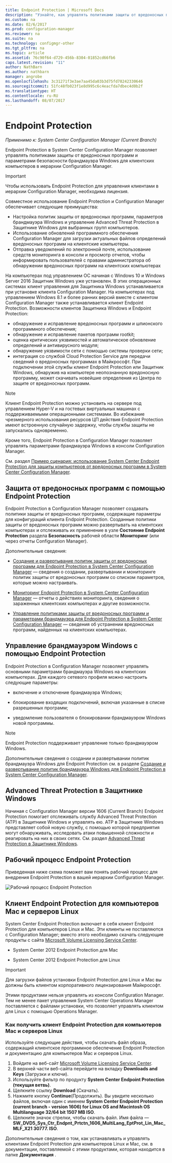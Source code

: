 ```yaml
---
title: Endpoint Protection | Microsoft Docs
description: "Узнайте, как управлять политиками защиты от вредоносных программ и параметрами безопасности брандмауэра Windows для клиентских компьютеров в иерархии Configuration Manager."
ms.custom: na
ms.date: 02/6/2017
ms.prod: configuration-manager
ms.reviewer: na
ms.suite: na
ms.technology: configmgr-other
ms.tgt_pltfrm: na
ms.topic: article
ms.assetid: 76c90f64-d729-456b-8304-01852cd66fb6
caps.latest.revision: "11"
author: NathBarn
ms.author: nathbarn
manager: angrobe
ms.openlocfilehash: 3c31271f3e3ae7aa45da03b3d75fd78242330646
ms.sourcegitcommit: 51fc48fb023f1e8d995c6c4eacfda7dbec4d0b2f
ms.translationtype: HT
ms.contentlocale: ru-RU
ms.lasthandoff: 08/07/2017
---
```

# <a name="endpoint-protection"></a>Endpoint Protection

*Применимо к: System Center Configuration Manager (Current Branch)*

Endpoint Protection в System Center Configuration Manager позволяет управлять политиками защиты от вредоносных программ и параметрами безопасности брандмауэра Windows для клиентских компьютеров в иерархии Configuration Manager.  

> [!IMPORTANT]  
>  Чтобы использовать Endpoint Protection для управления клиентами в иерархии Configuration Manager, необходима лицензия.  

 Совместное использование Endpoint Protection и Configuration Manager обеспечивает следующие преимущества:  

-   Настройка политик защиты от вредоносных программ, параметров брандмауэра Windows и управление Advanced Threat Protection в Защитнике Windows для выбранных групп компьютеров.  
-   Использование обновлений программного обеспечения Configuration Manager для загрузки актуальных файлов определений вредоносных программ на клиентские компьютеры.  
-   Отправка уведомлений по электронной почте, использование средств мониторинга в консоли и просмотр отчетов, чтобы информировать пользователей с правами администратора об обнаружении вредоносных программ на клиентских компьютерах  

На компьютерах под управлением ОС начиная с Windows 10 и Windows Server 2016 Защитник Windows уже установлен. В этих операционных системах клиент управления для Защитника Windows устанавливается при установке клиента Configuration Manager. На компьютерах под управлением Windows 8.1 и более ранних версий вместе с клиентом Configuration Manager также устанавливается клиент Endpoint Protection. Возможности клиентов Защитника Windows и Endpoint Protection:  

-   обнаружение и исправление вредоносных программ и шпионского программного обеспечения;  
-   обнаружение и исправление пакетов программ rootkit;  
-   оценка критических уязвимостей и автоматическое обновление определений и антивирусного модуля;  
-   обнаружение уязвимости сети с помощью системы проверки сети;  
-   интеграция со службой Cloud Protection Service для передачи сведений о вредоносных программах в Майкрософт. При подключении этой службы клиент Endpoint Protection или Защитник Windows, обнаружив на компьютере неопознанную вредоносную программу, может скачивать новейшие определения из Центра по защите от вредоносных программ.  

> [!NOTE]  
>  Клиент Endpoint Protection можно установить на сервере под управлением Hyper-V и на гостевых виртуальных машинах с поддерживаемыми операционными системами. Во избежание чрезмерного использования ресурсов ЦП действия Endpoint Protection имеют встроенную случайную задержку, чтобы службы защиты не запускались одновременно.  

 Кроме того, Endpoint Protection в Configuration Manager позволяет управлять параметрами брандмауэра Windows в консоли Configuration Manager.  

 См. раздел [Пример сценария: использование System Center Endpoint Protection для защиты компьютеров от вредоносных программ в System Center Configuration Manager](scenarios-endpoint-protection.md).  


## <a name="managing-malware-with-endpoint-protection"></a>Защита от вредоносных программ с помощью Endpoint Protection  
 Endpoint Protection в Configuration Manager позволяет создавать политики защиты от вредоносных программ, содержащие параметры для конфигураций клиента Endpoint Protection. Созданные политики защиты от вредоносных программ можно развертывать на клиентских компьютерах и отслеживать их применение в узле **Состояние Endpoint Protection** раздела **Безопасность** рабочей области **Мониторинг** (или через отчеты Configuration Manager).  

 Дополнительные сведения:  

-   [Создание и развертывание политик защиты от вредоносных программ для Endpoint Protection в System Center Configuration Manager](endpoint-antimalware-policies.md) — сведения о создании, развертывании и мониторинге политик защиты от вредоносных программ со списком параметров, которые можно настраивать.  

-   [Мониторинг Endpoint Protection в System Center Configuration Manager](monitor-endpoint-protection.md) — отчеты о действиях мониторинга, сведения о зараженных клиентских компьютерах и другие возможности.  

-   [Управление политиками защиты от вредоносных программ и параметрами брандмауэра для Endpoint Protection в System Center Configuration Manager](endpoint-antimalware-firewall.md) — сведения об устранении вредоносных программ, найденных на клиентских компьютерах.  


## <a name="managing-windows-firewall-with-endpoint-protection"></a>Управление брандмауэром Windows с помощью Endpoint Protection  
 Endpoint Protection в Configuration Manager позволяет управлять основными параметрами брандмауэра Windows на клиентских компьютерах. Для каждого сетевого профиля можно настроить следующие параметры:  

-   включение и отключение брандмауэра Windows;  

-   блокирование входящих подключений, включая указанные в списке разрешенных программ;  

-   уведомление пользователя о блокировании брандмауэром Windows новой программы.  

> [!NOTE]  
>  Endpoint Protection поддерживает управление только брандмауэром Windows.  


 Дополнительные сведения о создании и развертывании политик брандмауэра Windows для Endpoint Protection см. в разделе [Создание и развертывание политик брандмауэра Windows для Endpoint Protection в System Center Configuration Manager](create-windows-firewall-policies.md).  


## <a name="windows-defender-advanced-threat-protection"></a>Advanced Threat Protection в Защитнике Windows

Начиная с Configuration Manager версии 1606 (Current Branch) Endpoint Protection помогает отслеживать службу Advanced Threat Protection (ATP) в Защитнике Windows и управлять ею. ATP в Защитнике Windows представляет собой новую службу, с помощью которой предприятия могут обнаруживать, исследовать атаки повышенной сложности и реагировать на них в своих сетях. См. раздел [Advanced Threat Protection в Защитнике Windows](windows-defender-advanced-threat-protection.md).

## <a name="endpoint-protection-workflow"></a>Рабочий процесс Endpoint Protection  
 Приведенная ниже схема поможет вам понять рабочий процесс для внедрения Endpoint Protection в вашей иерархии Configuration Manager.  

 ![Рабочий процесс Endpoint Protection](../media/Endpoint-Protection-Workflow.gif)  

## <a name="endpoint-protection-client-for-mac-computers-and-linux-servers"></a>Клиент Endpoint Protection для компьютеров Mac и серверов Linux  
 System Center Endpoint Protection включает в себя клиент Endpoint Protection для компьютеров Linux и Mac. Эти клиенты не поставляются с Configuration Manager; вместо этого необходимо скачать следующие продукты с сайта [Microsoft Volume Licensing Service Center](https://www.microsoft.com/licensing/servicecenter/default.aspx).  

-   System Center 2012 Endpoint Protection для Mac  

-   System Center 2012 Endpoint Protection для Linux  


> [!IMPORTANT]  
>  Для загрузки файлов установки Endpoint Protection для Linux и Mac вы должны быть клиентом корпоративного лицензирования Майкрософт.  

 Этими продуктами нельзя управлять из консоли Configuration Manager. Тем не менее пакет управления System Center Operations Manager поставляется с файлами установки, что позволяет управлять клиентом для Linux с помощью Operations Manager.  

### <a name="how-to-get-the-endpoint-protection-client-for-mac-computers-and-linux-servers"></a>Как получить клиент Endpoint Protection для компьютеров Mac и серверов Linux

Используйте следующие действия, чтобы скачать файл образа, содержащий клиентское программное обеспечение Endpoint Protection и документацию для компьютеров Mac и серверов Linux.
1. Войдите на веб-сайт [Microsoft Volume Licensing Service Center](https://www.microsoft.com/licensing/servicecenter/default.aspx).
2. В верхней части веб-сайта перейдите на вкладку **Downloads and Keys** (Загрузки и ключи).
3. Используйте фильтр по продукту **System Center Endpoint Protection (текущая ветвь)**.
4. Щелкните ссылку **Download** (Скачать).
5. Нажмите кнопку **Continue**(Продолжить). Вы увидите несколько файлов, включая один с именем **System Center Endpoint Protection (current branch - version 1606) for Linux OS and Macintosh OS Multilanguage   32/64 bit   1507 MB ISO**.
6. Щелкните значок стрелки, чтобы скачать файл. Имя файла — **SW_DVD5_Sys_Ctr_Endpnt_Prtctn_1606_MultiLang_EptProt_Lin_Mac_MLF_X21 30777. ISO**.

 Дополнительные сведения о том, как устанавливать и управлять клиентами Endpoint Protection для компьютеров Linux и Mac, см. в документации, поставляемой с этими продуктами, которая находится в папке **Документация** .
